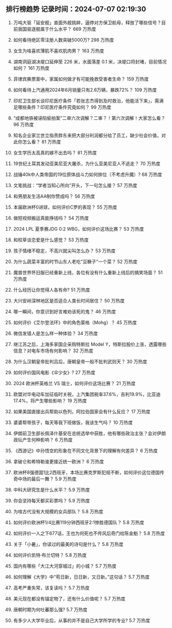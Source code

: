 
## 排行榜趋势 记录时间：2024-07-07 02:19:30
  
  1. 万吨大驱「延安舰」直面外舰挑衅，逼停对方保卫航母，释放了哪些信号？目前我国驱逐舰属于什么水平？ 669 万热度
    
  2. 如何看待绝区零注册人数突破5000万? 298 万热度
    
  3. 女生为啥喜欢薄肌不喜欢肌肉男？ 163 万热度
    
  4. 湖南洞庭湖决堤口延伸至 226 米，水面落差 0.1 米，决堤口将封堵，目前情况如何？ 161 万热度
    
  5. 菲律宾撕票案中，家属如何做才有可能挽救受害者生命？ 159 万热度
    
  6. 如何看待上汽通用2024年6月销量只有2.6万辆，暴跌72%？ 109 万热度
    
  7. 印尼卫生部长谈印尼医疗条件「若张志杰得到及时救治，他能活下来」，需满足哪些条件？印尼医疗条件究竟如何？ 99 万热度
    
  8. “成都地铁被诬陷偷拍案”二审六次调解？二审？！第六次调解！大家怎么看？ 96 万热度
    
  9. 知名企业家兰世立指责胖东来把大部分利润都分给了员工，缺少社会价值，对此你怎么看？ 81 万热度
    
  10. 女生学历太高真的嫁不出去吗？ 81 万热度
    
  11. 19世纪土耳其发动亚美尼亚大屠杀，为什么亚美尼亚人不逃走？ 70 万热度
    
  12. 战锤40k中人类帝国的19位原体战斗力如何排位（不考虑升魔）? 68 万热度
    
  13. 文笔挑战：“学者当知心所向”开头，下一句怎么接？ 57 万热度
    
  14. 和男朋友生活AA制你赞成吗？ 56 万热度
    
  15. 本届欧洲杯0进球，如何评价C罗的表现？ 55 万热度
    
  16. 做短视频搬运真能挣钱吗？ 54 万热度
    
  17. 2024 LPL 夏季赛JDG 0:2 WBG，如何评价这场比赛？ 53 万热度
    
  18. 和校草谈恋爱是什么感觉？ 53 万热度
    
  19. 孩子情绪不稳定，不高兴就尖叫怎么办？ 53 万热度
    
  20. 为什么蔬菜丰富的时节山东人老吃“豆橛子”一个菜？ 52 万热度
    
  21. 魔兽世界怀旧服已经重新上线，各位有没有什么重新上线后的搞笑场面？ 51 万热度
    
  22. 什么经历让你觉得人各有命? 51 万热度
    
  23. 大兴安岭深林地区是否适合人类长时间居住？ 50 万热度
    
  24. 哪一瞬间，你意识到好言难劝该死的鬼？ 46 万热度
    
  25. 如何评价《艾尔登法环》中的角色蒙格（Mohg）？ 45 万热度
    
  26. 微信发错人是怎么样一种体验？ 34 万热度
    
  27. 继江苏之后，上海多家国企采购特斯拉 Model Y，特斯拉股价上涨，透露哪些信息？对电车市场有何影响？ 32 万热度
    
  28. 为什么汉朝皇帝批判吕后，唐朝皇帝一般不批判武则天？ 30 万热度
    
  29. 如何评价国风电影《伞少女》? 27 万热度
    
  30. 2024 欧洲杯英格兰 VS 瑞士，如何评价这场比赛？ 21 万热度
    
  31. 欧盟对华电动车加征临时关税，上汽集团税率37.6%，吉利19.9%，比亚迪17.4%，将产生哪些影响？ 19 万热度
    
  32. 如果美国直接出兵帮助以色列，阿拉伯国家会有什么反应？ 17 万热度
    
  33. 婆婆帮带孩子，每天等我下班做饭，我该生气吗？ 10 万热度
    
  34. 伊朗前卫生部长佩泽什基安在总统选举中获胜，他有哪些政治主张？会对伊朗政坛产生何种影响？ 6 万热度
    
  35. 《西游记》中孙悟空的形象在不同文化背景下的理解有何差异？ 6 万热度
    
  36. 拿破仑和希特勒谁更接近统一欧洲？ 6 万热度
    
  37. 欧洲杯8强德国1比2西班牙，本场比赛克罗斯犯规不断，如何评价这位德国传奇中场的最后一舞？ 5.9 万热度
    
  38. 中科大研究生是什么水平？ 5.9 万热度
    
  39. 你会坚持每天都买彩票吗？ 5.9 万热度
    
  40. 为啥古代没有大规模的女兵部队？ 5.8 万热度
    
  41. 如何评价欧洲杯1/4比赛119分钟西班牙2:1惨胜德国队？ 5.8 万热度
    
  42. 如何评价一人之下677话，王也为何死也不传风后奇门给陈金魁？ 5.8 万热度
    
  43. 关于「小暑」，你读过的最美的诗句是什么？ 5.8 万热度
    
  44. 如何评价凯特·布兰切特？ 5.8 万热度
    
  45. 国内有哪些「大江大河穿城过」的小城？ 5.7 万热度
    
  46. 如何理解《大学》中“苟日新，日日新，又日新。”这句话？ 5.7 万热度
    
  47. 高考严重失常，该复读吗？ 5.7 万热度
    
  48. 美元现在都没有锚定物了，还有什么价值呢？ 5.7 万热度
    
  49. 唐朝时期为何吐蕃那么强? 5.7 万热度
    
  50. 有多少人大学毕业后，从事的并不是自己大学所学的专业? 5.7 万热度
    